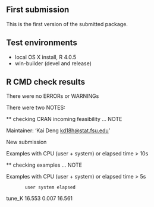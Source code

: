 First submission
----------------

This is the first version of the submitted package.

Test environments
-----------------

-   local OS X install, R 4.0.5
-   win-builder (devel and release)

R CMD check results
-------------------

There were no ERRORs or WARNINGs

There were two NOTES:

\*\* checking CRAN incoming feasibility … NOTE

Maintainer: ‘Kai Deng
<a href="mailto:kd18h@stat.fsu.edu" class="email">kd18h@stat.fsu.edu</a>’

New submission

Examples with CPU (user + system) or elapsed time &gt; 10s

\*\* checking examples … NOTE

Examples with CPU (user + system) or elapsed time &gt; 5s

           user system elapsed
           

tune\_K 16.553 0.007 16.561
